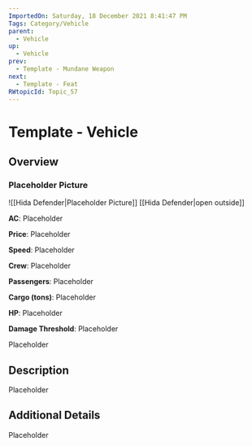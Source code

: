 ```yaml
---
ImportedOn: Saturday, 18 December 2021 8:41:47 PM
Tags: Category/Vehicle
parent:
  - Vehicle
up:
  - Vehicle
prev:
  - Template - Mundane Weapon
next:
  - Template - Feat
RWtopicId: Topic_57
---
```

# Template - Vehicle
## Overview
### Placeholder Picture
![[Hida Defender|Placeholder Picture]]
[[Hida Defender|open outside]]

**AC**: Placeholder

**Price**: Placeholder

**Speed**: Placeholder

**Crew**: Placeholder

**Passengers**: Placeholder

**Cargo (tons)**: Placeholder

**HP**: Placeholder

**Damage Threshold**: Placeholder

Placeholder

## Description
Placeholder

## Additional Details
Placeholder


